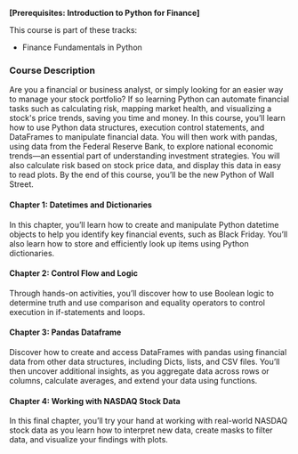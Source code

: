 **[Prerequisites: Introduction to Python for Finance]**

This course is part of these tracks:

* Finance Fundamentals in Python

### Course Description

Are you a financial or business analyst, or simply looking for an easier way to manage your stock portfolio? If so learning Python can automate financial tasks such as calculating risk, mapping market health, and visualizing a stock's price trends, saving you time and money. In this course, you’ll learn how to use Python data structures, execution control statements, and DataFrames to manipulate financial data. You will then work with pandas, using data from the Federal Reserve Bank, to explore national economic trends—an essential part of understanding investment strategies. You will also calculate risk based on stock price data, and display this data in easy to read plots. By the end of this course, you’ll be the new Python of Wall Street.

#### Chapter 1: Datetimes and Dictionaries

In this chapter, you’ll learn how to create and manipulate Python datetime objects to help you identify key financial events, such as Black Friday. You’ll also learn how to store and efficiently look up items using Python dictionaries.

#### Chapter 2: Control Flow and Logic

Through hands-on activities, you’ll discover how to use Boolean logic to determine truth and use comparison and equality operators to control execution in if-statements and loops.

#### Chapter 3: Pandas Dataframe

Discover how to create and access DataFrames with pandas using financial data from other data structures, including Dicts, lists, and CSV files. You’ll then uncover additional insights, as you aggregate data across rows or columns, calculate averages, and extend your data using functions.

#### Chapter 4: Working with NASDAQ Stock Data

In this final chapter, you’ll try your hand at working with real-world NASDAQ stock data as you learn how to interpret new data, create masks to filter data, and visualize your findings with plots.
